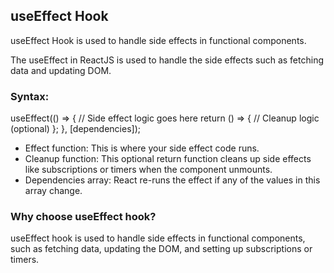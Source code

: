<h2>useEffect Hook</h2>
<p>useEffect Hook is used to handle side effects in functional components.</p>
<p>The useEffect in ReactJS is used to handle the side effects such as fetching data and updating DOM. </p>
<h3>Syntax:</h3>
<p>
useEffect(() => {
    // Side effect logic goes here
    return () => {
         // Cleanup logic (optional)
  };
}, [dependencies]);
<ul>
<li>Effect function: This is where your side effect code runs.</li>
<li>Cleanup function: This optional return function cleans up side effects like subscriptions or timers when the component unmounts.</li>
<li>Dependencies array: React re-runs the effect if any of the values in this array change.</li>
</ul>
</p>

<h3>Why choose useEffect hook?</h3>
<p>useEffect hook is used to handle side effects in functional components, such as fetching data, updating the DOM, and setting up subscriptions or timers.</p>